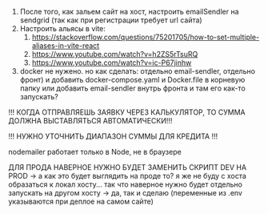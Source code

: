 1. После того, как зальем сайт на хост, настроить emailSendler на sendgrid (так как при регистрации требует url сайта)
2. Настроить альясы в vite:
   1. https://stackoverflow.com/questions/75201705/how-to-set-multiple-aliases-in-vite-react
   2. https://www.youtube.com/watch?v=h2ZS5rTsuRQ
   3. https://www.youtube.com/watch?v=ic-P67jinhw
3. docker не нужено. но как сделать: отдельно email-sendler, отдельно фронт) и добавить docker-compose.yaml и Docker.file в корневую папку или добавить email-sendler внутрь фронта и там его как-то запускать?

!!! КОГДА ОТПРАВЛЯЕШЬ ЗАЯВКУ ЧЕРЕЗ КАЛЬКУЛЯТОР, ТО СУММА ДОЛЖНА ВЫСТАВЛЯТЬСЯ АВТОМАТИЧЕСКИ!!!

!!! НУЖНО УТОЧНИТЬ ДИАПАЗОН СУММЫ ДЛЯ КРЕДИТА !!!

nodemailer работает только в Node, не в браузере

ДЛЯ ПРОДА НАВЕРНОЕ НУЖНО БУДЕТ ЗАМЕНИТЬ СКРИПТ DEV НА PROD -> а как это будет выглядить на проде то? я же не буду с хоста образаться к локал хосту... так что наверное нужно будет отдельно запускать на другом хосту -> да, так и сделаю (переменные из .env указываются при деплое на самом сайте)
